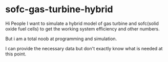 # sofc-gas-turbine-hybrid

Hi People
I want to simulate a hybrid model of gas turbine and sofc(solid oxide fuel cells) to get the working system efficiency and other numbers.

But i am a total noob at programming and simulation.

I can provide the necessary data but don't exactly know what is needed at this point.
